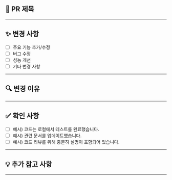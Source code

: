 ## 📌 PR 제목

<!-- 간결하고 명확하게 PR 제목 작성 -->

---

## ✨ 변경 사항

- [ ] 주요 기능 추가/수정
- [ ] 버그 수정
- [ ] 성능 개선
- [ ] 기타 변경 사항

---

## 🔍 변경 이유

<!-- 왜 이 변경이 필요했는지, 문제를 어떻게 해결했는지 설명하세요 -->

---

## ✅ 확인 사항

- [ ] 예시) 코드는 로컬에서 테스트를 완료했습니다.
- [ ] 예시) 관련 문서를 업데이트했습니다.
- [ ] 예시) 코드 리뷰를 위해 충분히 설명이 포함되어 있습니다.

---

## 💡 추가 참고 사항

<!-- 코드 리뷰어가 알아야 할 추가 사항이 있다면 여기에 작성하세요 -->

---
